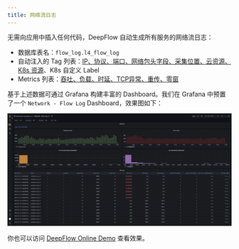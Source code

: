 ```yaml
---
title: 网络流日志
---
```


无需向应用中插入任何代码，DeepFlow 自动生成所有服务的网络流日志：
- 数据库表名：`flow_log.l4_flow_log`
- 自动注入的 Tag 列表：[IP、协议、端口、网络包头字段、采集位置、云资源、K8s 资源](https://github.com/deepflowys/deepflow/blob/main/server/querier/db_descriptions/clickhouse/tag/flow_log/l4_flow_log)、K8s 自定义 Label
- Metrics 列表：[吞吐、负载、时延、TCP异常、重传、零窗](https://github.com/deepflowys/deepflow/blob/main/server/querier/db_descriptions/clickhouse/metrics/flow_log/l4_flow_log)

基于上述数据可通过 Grafana 构建丰富的 Dashboard。我们在 Grafana 中预置了一个 `Network - Flow Log` Dashboard，效果图如下：

![Network Flow Log](./imgs/network-flow-log.png)

你也可以访问 [DeepFlow Online Demo](https://ce-demo.deepflow.yunshan.net/d/Network_Flow_Log/network-flow-log?var-namespace=deepflow-otel-grpc-demo&from=deepflow-doc) 查看效果。
